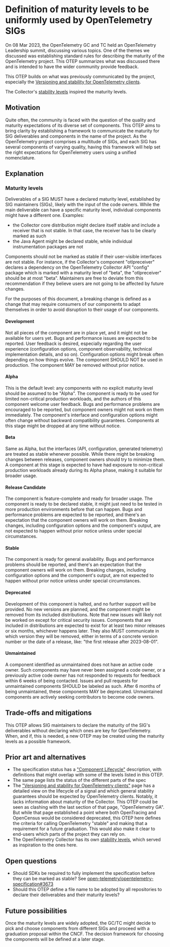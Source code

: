 # Definition of maturity levels to be uniformly used by OpenTelemetry SIGs

On 08 Mar 2023, the OpenTelemetry GC and TC held an OpenTelemetry Leadership summit, discussing various topics. One of the themes we discussed was establishing standard rules for describing the maturity of the OpenTelemetry project. This OTEP summarizes what was discussed there and is intended to have the wider community provide feedback.

This OTEP builds on what was previously communicated by the project, especially the [Versioning and stability for OpenTelemetry clients](https://opentelemetry.io/docs/reference/specification/versioning-and-stability).

The Collector's [stability levels](https://github.com/open-telemetry/opentelemetry-collector#stability-levels) inspired the maturity levels.

## Motivation

Quite often, the community is faced with the question of the quality and maturity expectations of its diverse set of components. This OTEP aims to bring clarity by establishing a framework to communicate the maturity for SIG deliverables and components in the name of the project. As the OpenTelemetry project comprises a multitude of SIGs, and each SIG has several components of varying quality, having this framework will help set the right expectations for OpenTelemetry users using a unified nomenclature.

## Explanation

### Maturity levels

Deliverables of a SIG MUST have a declared maturity level, established by SIG maintainers (SIGs), likely with the input of the code owners. While the main deliverable can have a specific maturity level, individual components might have a different one. Examples:

* the Collector core distribution might declare itself stable and include a receiver that is not stable. In that case, the receiver has to be clearly marked as such
* the Java Agent might be declared stable, while individual instrumentation packages are not

Components should not be marked as stable if their user-visible interfaces are not stable. For instance, if the Collector's component "otlpreceiver" declares a dependency on the OpenTelemetry Collector API "config" package which is marked with a maturity level of "beta", the "otlpreceiver" should be at most "beta". Maintainers are free to deviate from this recommendation if they believe users are not going to be affected by future changes.

For the purposes of this document, a breaking change is defined as a change that may require consumers of our components to adapt themselves in order to avoid disruption to their usage of our components.

#### Development

Not all pieces of the component are in place yet, and it might not be available for users yet. Bugs and performance issues are expected to be reported. User feedback is desired, especially regarding the user experience (configuration options, component observability, technical implementation details, and so on). Configuration options might break often depending on how things evolve. The component SHOULD NOT be used in production. The component MAY be removed without prior notice.

#### Alpha

This is the default level: any components with no explicit maturity level should be assumed to be "Alpha". The component is ready to be used for limited non-critical production workloads, and the authors of this component welcome user feedback. Bugs and performance problems are encouraged to be reported, but component owners might not work on them immediately. The component's interface and configuration options might often change without backward compatibility guarantees. Components at this stage might be dropped at any time without notice.

#### Beta

Same as Alpha, but the interfaces (API, configuration, generated telemetry) are treated as stable whenever possible. While there might be breaking changes between releases, component owners should try to minimize them. A component at this stage is expected to have had exposure to non-critical production workloads already during its Alpha phase, making it suitable for broader usage.

#### Release Candidate

The component is feature-complete and ready for broader usage. The component is ready to be declared stable, it might just need to be tested in more production environments before that can happen. Bugs and performance problems are expected to be reported, and there's an expectation that the component owners will work on them. Breaking changes, including configuration options and the component's output, are not expected to happen without prior notice unless under special circumstances.

#### Stable

The component is ready for general availability. Bugs and performance problems should be reported, and there's an expectation that the component owners will work on them. Breaking changes, including configuration options and the component's output, are not expected to happen without prior notice unless under special circumstances.

#### Deprecated

Development of this component is halted, and no further support will be provided. No new versions are planned, and the component might be removed from its included distributions. Note that new issues will likely not be worked on except for critical security issues. Components that are included in distributions are expected to exist for at least two minor releases or six months, whichever happens later. They also MUST communicate in which version they will be removed, either in terms of a concrete version number or the date of a release, like: "the first release after 2023-08-01".

#### Unmaintained

A component identified as unmaintained does not have an active code owner. Such components may have never been assigned a code owner, or a previously active code owner has not responded to requests for feedback within 6 weeks of being contacted. Issues and pull requests for unmaintained components SHOULD be labeled as such. After 6 months of being unmaintained, these components MAY be deprecated. Unmaintained components are actively seeking contributors to become code owners.

## Trade-offs and mitigations

This OTEP allows SIG maintainers to declare the maturity of the SIG's deliverables without declaring which ones are key for OpenTelemetry. When, and if, this is needed, a new OTEP may be created using the maturity levels as a possible framework.

## Prior art and alternatives

* The specification status has a ["Component Lifecycle"](https://opentelemetry.io/docs/specs/status/) description, with definitions that might overlap with some of the levels listed in this OTEP.
* The same page lists the status of the different parts of the spec
* The ["Versioning and stability for OpenTelemetry clients"](https://opentelemetry.io/docs/specs/otel/versioning-and-stability/#signal-lifecycle) page has a detailed view on the lifecycle of a signal and which general stability guarantees should be expected by OpenTelemetry clients. Notably, it lacks information about maturity of the Collector. This OTEP could be seen as clashing with the last section of that page, "OpenTelemetry GA". But while that page established a point where both OpenTracing and OpenCensus would be considered deprecated, this OTEP here defines the criteria for calling OpenTelemetry "stable" and making that a requirement for a future graduation. This would also make it clear to end-users which parts of the project they can rely on.
* The OpenTelemetry Collector has its own [stability levels](https://github.com/open-telemetry/opentelemetry-collector#stability-levels), which served as inspiration to the ones here.

## Open questions

* Should SDKs be required to fully implement the specification before they can be marked as stable? See [open-telemetry/opentelemetry-specification#3673](https://github.com/open-telemetry/opentelemetry-specification/issues/3673)
* Should this OTEP define a file name to be adopted by all repositories to declare their deliverables and their maturity levels?

## Future possibilities

Once the maturity levels are widely adopted, the GC/TC might decide to pick and choose components from different SIGs and proceed with a graduation proposal within the CNCF. The decision framework for choosing the components will be defined at a later stage.
